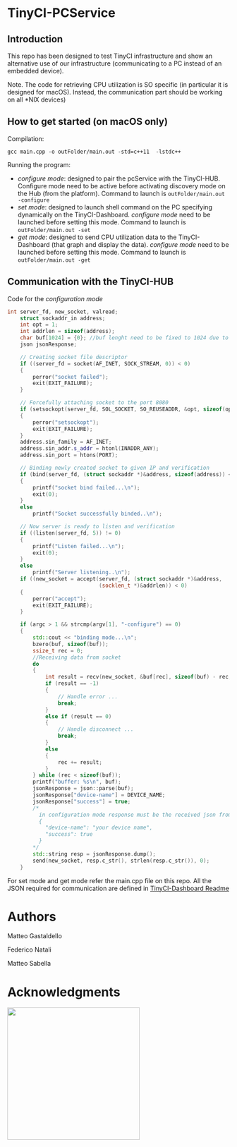 # TinyCI-PCService

## Introduction
This repo has been designed to test TinyCI infrastructure and show an alternative use of our infrastructure (communicating to a PC instead of an embedded device).

Note. The code for retrieving CPU utilization is SO specific (in particular it is designed for macOS). Instead, the communication part should be working on all *NIX devices)

## How to get started (on macOS only)
Compilation:

```console
gcc main.cpp -o outFolder/main.out -std=c++11  -lstdc++
```

Running the program:
- *configure mode*: designed to pair the pcService with the TinyCI-HUB. Configure mode need to be active before activating discovery mode on the Hub (from the platform). Command to launch is ```outFolder/main.out -configure```
- *set mode*: designed to launch shell command on the PC specifying dynamically on the TinyCI-Dashboard. *configure mode* need to be launched before setting this mode.  Command to launch is ```outFolder/main.out -set```
- *get mode*: designed to send CPU utilization data to the TinyCI-Dashboard (that graph and display the data). *configure mode* need to be launched before setting this mode. Command to launch is ```outFolder/main.out -get```

## Communication with the TinyCI-HUB

Code for the *configuration mode*

```C++
int server_fd, new_socket, valread;
    struct sockaddr_in address;
    int opt = 1;
    int addrlen = sizeof(address);
    char buf[1024] = {0}; //buf lenght need to be fixed to 1024 due to socket receiving. This value can be changed only if modified accordingly on TinyCI-HUB (when the hub send data)
    json jsonResponse;

    // Creating socket file descriptor
    if ((server_fd = socket(AF_INET, SOCK_STREAM, 0)) < 0)
    {
        perror("socket failed");
        exit(EXIT_FAILURE);
    }

    // Forcefully attaching socket to the port 8080
    if (setsockopt(server_fd, SOL_SOCKET, SO_REUSEADDR, &opt, sizeof(opt)))
    {
        perror("setsockopt");
        exit(EXIT_FAILURE);
    }
    address.sin_family = AF_INET;
    address.sin_addr.s_addr = htonl(INADDR_ANY);
    address.sin_port = htons(PORT);

    // Binding newly created socket to given IP and verification
    if (bind(server_fd, (struct sockaddr *)&address, sizeof(address)) < 0)
    {
        printf("socket bind failed...\n");
        exit(0);
    }
    else
        printf("Socket successfully binded..\n");

    // Now server is ready to listen and verification
    if ((listen(server_fd, 5)) != 0)
    {
        printf("Listen failed...\n");
        exit(0);
    }
    else
        printf("Server listening..\n");
    if ((new_socket = accept(server_fd, (struct sockaddr *)&address,
                             (socklen_t *)&addrlen)) < 0)
    {
        perror("accept");
        exit(EXIT_FAILURE);
    }

    if (argc > 1 && strcmp(argv[1], "-configure") == 0)
    {
        std::cout << "binding mode...\n";
        bzero(buf, sizeof(buf));
        ssize_t rec = 0;
        //Receiving data from socket
        do
        {
            int result = recv(new_socket, &buf[rec], sizeof(buf) - rec, 0);
            if (result == -1)
            {
                // Handle error ...
                break;
            }
            else if (result == 0)
            {
                // Handle disconnect ...
                break;
            }
            else
            {
                rec += result;
            }
        } while (rec < sizeof(buf));
        printf("buffer: %s\n", buf);
        jsonResponse = json::parse(buf);
        jsonResponse["device-name"] = DEVICE_NAME;
        jsonResponse["success"] = true;
        /*
          in configuration mode response must be the received json from the hub with some field added:
          {
            "device-name": "your device name",
            "success": true
          }
        */
        std::string resp = jsonResponse.dump();
        send(new_socket, resp.c_str(), strlen(resp.c_str()), 0);
    }
```

For set mode and get mode refer the main.cpp file on this repo. All the JSON required for communication are defined in [TinyCI-Dashboard Readme](https://github.com/NatFederico/TinyCI-Dashboard)

# Authors

Matteo Gastaldello

Federico Natali

Matteo Sabella

# Acknowledgments

<a href="https://www.unitn.it/">
  <img src="/assets/logo_unitn_it.png" width="300px">
</a>
